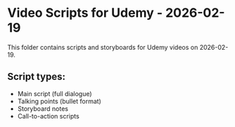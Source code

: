 # Video Scripts for Udemy - 2026-02-19

This folder contains scripts and storyboards for Udemy videos on 2026-02-19.

## Script types:
- Main script (full dialogue)
- Talking points (bullet format)
- Storyboard notes
- Call-to-action scripts

